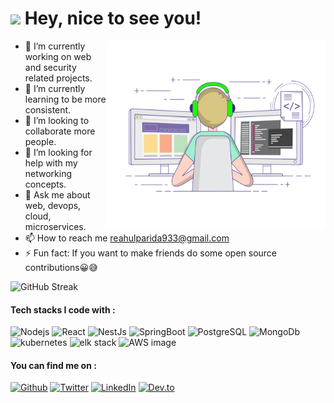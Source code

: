 
<h1><img src="https://emojis.slackmojis.com/emojis/images/1593555389/9579/blob_excited.gif?1593555389" width="30"/> Hey, nice to see you!</h1>

<img align="right" alt="GIF" src="https://github.com/Rahul-D78/Rahul-D78/blob/master/coding.gif" width="350" height="300" />

- 🔭 I’m currently working on web and security related projects.
- 🌱 I’m currently learning to be more consistent.
- 👯 I’m looking to collaborate more people.
- 🤔 I’m looking for help with my networking concepts.
- 💬 Ask me about web, devops, cloud, microservices.
- 📫 How to reach me reahulparida933@gmail.com
- ⚡ Fun fact: If you want to make friends do some open source contributions😀😅

![GitHub Streak](https://github-readme-streak-stats.herokuapp.com/?user=Rahul-D78&theme=default)

<h4>Tech stacks I code with :</h4>
<p>
    <img alt="Nodejs" src="https://img.shields.io/badge/-Nodejs-43853d?style=flat-square&logo=Node.js&logoColor=white" />
    <img alt="React" src="https://img.shields.io/badge/-React-0000FF?style=flat-square&logo=react&logoColor=white" />
    <img alt="NestJs" src="https://img.shields.io/badge/-NestJs-181A18?style=flat-square&logo=nestjs&logoColor=FF0000" />
    <img alt="SpringBoot" src="https://img.shields.io/badge/-SpringBoot-43853d?style=flat-square&logo=spring&logoColor=white"/>
    <img alt="PostgreSQL" src="https://img.shields.io/badge/-PostgreSQL-181A18?style=flat-square&logo=postgresql&logoColor=87CEEB" />
    <img alt="MongoDb" src="https://img.shields.io/badge/-MongoDb-43853d?style=flat-square&logo=mongodb&logoColor=white" />
    <img alt="kubernetes" src="https://img.shields.io/badge/-Kubernetes-0000FF?style=flat-square&logo=kubernetes&logoColor=white" />
    <img alt="elk stack" src="https://img.shields.io/badge/-ELK%20Stack-6610f2?style=flat-square&logo=elasticsearch&logoColor=87CEEB" />
    <img alt="AWS image" src="https://img.shields.io/badge/-AWS-FFA500?style=flat-square&logo=amazon-aws&logoColor=white" />
</p>

<h4>You can find me on :</h4>
    <p> <a href="https://github.com/Rahul-D78" target="_blank"><img alt="Github" src="https://img.shields.io/badge/GitHub-%2312100E.svg?&style=for-the-badge&logo=Github&logoColor=white" /></a>
        <a href="https://twitter.com/RahulKu36162566" target="_blank"><img alt="Twitter" src="https://img.shields.io/badge/twitter-%231DA1F2.svg?&style=for-the-badge&logo=twitter&logoColor=white" /></a> 
        <a href="https://www.linkedin.com/in/rahul-kumar-484354195/" target="_blank"><img alt="LinkedIn" src="https://img.shields.io/badge/linkedin-%230077B5.svg?&style=for-the-badge&logo=linkedin&logoColor=white" /></a> 
  <a href="https://dev.to/rahulku48837211" target="_blank"><img alt="Dev.to" src="https://img.shields.io/badge/Dev.to-00529B.svg?&style=for-the-badge&logo=dev.to&logoColor=white" /></a>
</p>
